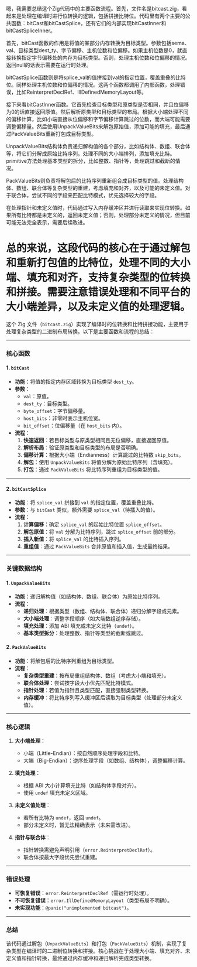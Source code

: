 嗯，我需要总结这个Zig代码中的主要函数流程。首先，文件名是bitcast.zig，看起来是处理在编译时进行位转换的逻辑，包括拼接比特位。代码里有两个主要的公共函数：bitCast和bitCastSplice，还有它们的内部实现bitCastInner和bitCastSpliceInner。

首先，bitCast函数的作用是将值的某部分内存转换为目标类型。参数包括sema、val、目标类型dest_ty、字节偏移、主机位数和位偏移。如果主机位数是0，就直接转换指定字节偏移处的内存为目标类型。否则，处理主机位数和位偏移的情况。返回null的话表示需要在运行时处理。

bitCastSplice函数则是将splice_val的值拼接到val的指定位置，覆盖重叠的比特位。同样处理主机位数和位偏移的情况。这两个函数都调用了内部函数，处理错误，比如ReinterpretDeclRef、IllDefinedMemoryLayout等。

接下来看bitCastInner函数。它首先检查目标类型和原类型是否相同，并且位偏移为0的话直接返回原值。然后解析原类型和目标类型的布局。根据大小端处理不同的偏移计算，比如小端直接从位偏移和字节偏移计算跳过的位数，而大端可能需要调整偏移量。然后使用UnpackValueBits来解包原始值，添加可能的填充，最后通过PackValueBits重新打包成目标类型。

UnpackValueBits结构体负责递归解构值的各个部分，比如结构体、数组、联合体等，将它们分解成原始比特序列。处理不同的大小端排列，添加填充比特。primitive方法处理基本类型的拆分，比如整数、指针等，处理跳过和截断的情况。

PackValueBits则负责将解包后的比特序列重新组合成目标类型的值。处理结构体、数组、联合体等复杂类型的重建，考虑填充和对齐，以及可能的未定义值。对于联合体，尝试不同的字段来匹配比特模式，优先选择较大的字段。

在处理指针和未定义值时，代码通过写入内存缓冲区并进行读取来实现位转换。如果所有比特都是未定义的，返回未定义值；否则，处理部分未定义的情况，但目前可能无法完全表示，需要后续改进。

总的来说，这段代码的核心在于通过解包和重新打包值的比特位，处理不同的大小端、填充和对齐，支持复杂类型的位转换和拼接。需要注意错误处理和不同平台的大小端差异，以及未定义值的处理逻辑。
================================================
这个 Zig 文件（`bitcast.zig`）实现了编译时的位转换和比特拼接功能，主要用于处理复杂类型的二进制布局转换。以下是主要函数和流程的总结：

---

### **核心函数**
#### 1. **`bitCast`**
- **功能**：将值的指定内存区域转换为目标类型 `dest_ty`。
- **参数**：
  - `val`：原值。
  - `dest_ty`：目标类型。
  - `byte_offset`：字节偏移量。
  - `host_bits`：非零时表示主机位宽。
  - `bit_offset`：位偏移量（在 `host_bits` 内）。
- **流程**：
  1. **快速返回**：若目标类型与原类型相同且无位偏移，直接返回原值。
  2. **解析布局**：验证原类型和目标类型的布局是否明确。
  3. **偏移计算**：根据大小端（Endianness）计算跳过的比特数 `skip_bits`。
  4. **解包**：使用 `UnpackValueBits` 将值分解为原始比特序列（含填充）。
  5. **打包**：通过 `PackValueBits` 将比特序列重组为目标类型的值。

---

#### 2. **`bitCastSplice`**
- **功能**：将 `splice_val` 拼接到 `val` 的指定位置，覆盖重叠比特。
- **参数**：与 `bitCast` 类似，额外需要 `splice_val`（待插入的值）。
- **流程**：
  1. **计算偏移**：确定 `splice_val` 的起始比特位置 `splice_offset`。
  2. **解包原值**：将 `val` 分解为比特序列，跳过 `splice_offset` 前的部分。
  3. **插入新值**：将 `splice_val` 的比特插入序列。
  4. **重组值**：通过 `PackValueBits` 合并原值和插入值，生成最终结果。

---

### **关键数据结构**
#### 1. **`UnpackValueBits`**
- **功能**：递归解构值（如结构体、数组、联合体）为原始比特序列。
- **流程**：
  - **递归处理**：根据类型（数组、结构体、联合体）递归分解字段或元素。
  - **大小端处理**：调整字段顺序（如大端数组逆序存储）。
  - **填充处理**：添加 ABI 填充或未定义比特（`undef`）。
  - **基本类型拆分**：处理整数、指针等类型的截断或跳过。

#### 2. **`PackValueBits`**
- **功能**：将解包后的比特序列重组为目标类型。
- **流程**：
  - **复杂类型重建**：按布局重组结构体、数组（考虑大小端和填充）。
  - **联合体处理**：尝试按字段大小优先匹配比特模式。
  - **指针处理**：若值为指针且类型匹配，直接强制类型转换。
  - **内存缓冲**：将比特序列写入缓冲区后读取为目标类型（处理部分未定义值）。

---

### **核心逻辑**
1. **大小端处理**：
   - 小端（Little-Endian）：按自然顺序处理字段和比特。
   - 大端（Big-Endian）：逆序处理字段（如数组、结构体），调整偏移计算。

2. **填充处理**：
   - 根据 ABI 大小计算填充比特（如结构体字段对齐）。
   - 使用 `undef` 填充未定义区域。

3. **未定义值处理**：
   - 若所有比特为 `undef`，返回 `undef`。
   - 部分未定义时，暂无法精确表示（未来需改进）。

4. **指针与联合体**：
   - 指针转换需避免声明引用（`error.ReinterpretDeclRef`）。
   - 联合体按最大字段优先尝试重建。

---

### **错误处理**
- **可恢复错误**：`error.ReinterpretDeclRef`（需运行时处理）。
- **不可恢复错误**：`error.IllDefinedMemoryLayout`（类型布局不明确）。
- **未实现功能**：`@panic("unimplemented bitcast")`。

---

### **总结**
该代码通过解包（`UnpackValueBits`）和打包（`PackValueBits`）机制，实现了复杂类型在编译时的二进制位转换和拼接。核心挑战在于处理大小端、填充对齐、未定义值和指针转换，最终通过内存缓冲和递归解析完成类型转换。